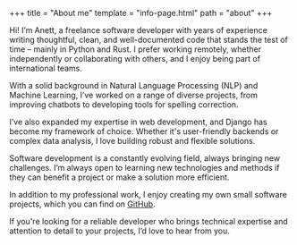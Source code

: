 +++
title = "About me"
template = "info-page.html"
path = "about"
+++

Hi! I’m Anett, a freelance software developer with years of experience writing thoughtful, clean, and well-documented code that stands the test of time – mainly in Python and Rust. I prefer working remotely, whether independently or collaborating with others, and I enjoy being part of international teams.

With a solid background in Natural Language Processing (NLP) and Machine Learning, I’ve worked on a range of diverse projects, from improving chatbots to developing tools for spelling correction.

I’ve also expanded my expertise in web development, and Django has become my framework of choice. Whether it's user-friendly backends or complex data analysis, I love building robust and flexible solutions.

Software development is a constantly evolving field, always bringing new challenges. I’m always open to learning new technologies and methods if they can benefit a project or make a solution more efficient.

In addition to my professional work, I enjoy creating my own small software projects, which you can find on [GitHub](https://github.com/noeddl/).

If you're looking for a reliable developer who brings technical expertise and attention to detail to your projects, I’d love to hear from you.
